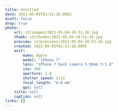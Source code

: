 ```yaml
---
title: Untitled
date: 2021-05-05T01:51:16.000Z
draft: false
drop: true
photo:
    url: s3/images/2021-05-04-18-51-16.jpg
    thumb: s3/thumbs/2021-05-04-18-51-16.jpg
    preview: s3/previews/2021-05-04-18-51-16.jpg
    created: 2021-05-05T01:51:16.000Z
    exif:
        make: Apple
        model: "iPhone 7"
        lens: "iPhone 7 back camera 3.99mm f/1.8"
        iso: 100
        aperture: 1.8
        shutter_speed: 1/12
        focal_length: "4.0 mm"
        gps: null
    title: null
    caption: null
links: []
---
```

